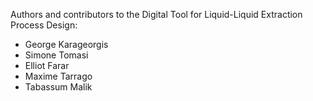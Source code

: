 Authors and contributors to the Digital Tool for Liquid-Liquid Extraction Process Design:

- George Karageorgis
- Simone Tomasi
- Elliot Farar
- Maxime Tarrago
- Tabassum Malik

